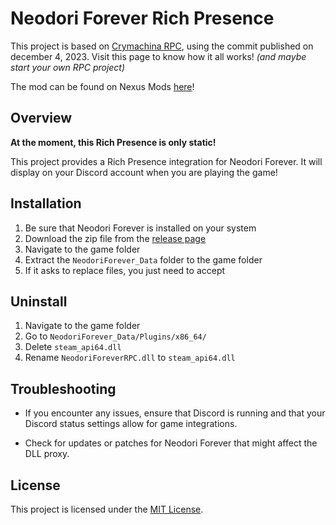 # Neodori Forever Rich Presence

This project is based on [Crymachina RPC](https://github.com/Crymachina-modding/crymachina_rpc), using the commit published on december 4, 2023.
Visit this page to know how it all works! *(and maybe start your own RPC project)*

The mod can be found on Nexus Mods [here](https://www.nexusmods.com/neodoriforever/mods/1)!

## Overview

**At the moment, this Rich Presence is only static!**

This project provides a Rich Presence integration for Neodori Forever. It will display on your Discord account when you are playing the game!


## Installation

1. Be sure that Neodori Forever is installed on your system
2. Download the zip file from the [release page](https://github.com/LoulouNoLegend/NeodoriForever_RPC/releases)
3. Navigate to the game folder
4. Extract the `NeodoriForever_Data` folder to the game folder
5. If it asks to replace files, you just need to accept

## Uninstall

1. Navigate to the game folder
2. Go to `NeodoriForever_Data/Plugins/x86_64/`
3. Delete `steam_api64.dll`
4. Rename `NeodoriForeverRPC.dll` to `steam_api64.dll`

## Troubleshooting

- If you encounter any issues, ensure that Discord is running and that your Discord status settings allow for game integrations.

- Check for updates or patches for Neodori Forever that might affect the DLL proxy.

## License

This project is licensed under the [MIT License](LICENSE).

